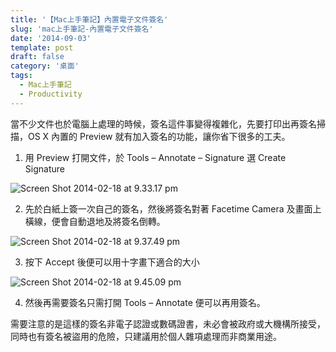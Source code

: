 ```yaml
---
title: '【Mac上手筆記】內置電子文件簽名'
slug: 'mac上手筆記-內置電子文件簽名'
date: '2014-09-03'
template: post
draft: false
category: '桌面'
tags:
  - Mac上手筆記
  - Productivity
---
```


當不少文件也於電腦上處理的時候，簽名這件事變得複雜化，先要打印出再簽名掃描，OS X 內置的 Preview 就有加入簽名的功能，讓你省下很多的工夫。

1. 用 Preview 打開文件，於 Tools – Annotate – Signature 選 Create Signature

![Screen Shot 2014-02-18 at 9.33.17 pm](https://samessenger.files.wordpress.com/2014/02/screen-shot-2014-02-18-at-9-33-17-pm.png)

2. 先於白紙上簽一次自己的簽名，然後將簽名對著 Facetime Camera 及畫面上橫線，便會自動退地及將簽名倒轉。

![Screen Shot 2014-02-18 at 9.37.49 pm](https://samessenger.files.wordpress.com/2014/02/screen-shot-2014-02-18-at-9-37-49-pm.png)

3. 按下 Accept 後便可以用十字畫下適合的大小

![Screen Shot 2014-02-18 at 9.45.09 pm](https://samessenger.files.wordpress.com/2014/02/screen-shot-2014-02-18-at-9-45-09-pm.png)

4. 然後再需要簽名只需打開 Tools – Annotate 便可以再用簽名。

需要注意的是這樣的簽名非電子認證或數碼證書，未必會被政府或大機構所接受，同時也有簽名被盜用的危險，只建議用於個人雜項處理而非商業用途。
